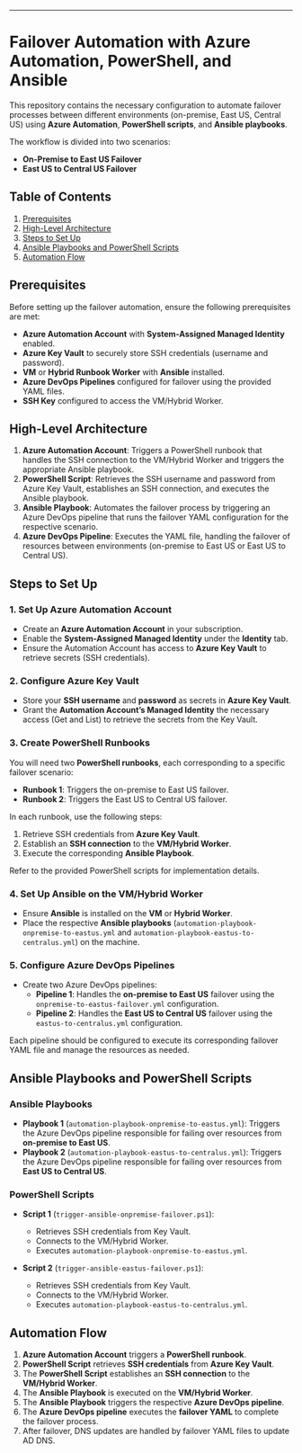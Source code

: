 ---

# Failover Automation with Azure Automation, PowerShell, and Ansible

This repository contains the necessary configuration to automate failover processes between different environments (on-premise, East US, Central US) using **Azure Automation**, **PowerShell scripts**, and **Ansible playbooks**.

The workflow is divided into two scenarios:

- **On-Premise to East US Failover**
- **East US to Central US Failover**

## Table of Contents

1. [Prerequisites](#prerequisites)
2. [High-Level Architecture](#high-level-architecture)
3. [Steps to Set Up](#steps-to-set-up)
4. [Ansible Playbooks and PowerShell Scripts](#ansible-playbooks-and-powershell-scripts)
5. [Automation Flow](#automation-flow)

## Prerequisites

Before setting up the failover automation, ensure the following prerequisites are met:

- **Azure Automation Account** with **System-Assigned Managed Identity** enabled.
- **Azure Key Vault** to securely store SSH credentials (username and password).
- **VM** or **Hybrid Runbook Worker** with **Ansible** installed.
- **Azure DevOps Pipelines** configured for failover using the provided YAML files.
- **SSH Key** configured to access the VM/Hybrid Worker.

## High-Level Architecture

1. **Azure Automation Account**: Triggers a PowerShell runbook that handles the SSH connection to the VM/Hybrid Worker and triggers the appropriate Ansible playbook.
2. **PowerShell Script**: Retrieves the SSH username and password from Azure Key Vault, establishes an SSH connection, and executes the Ansible playbook.
3. **Ansible Playbook**: Automates the failover process by triggering an Azure DevOps pipeline that runs the failover YAML configuration for the respective scenario.
4. **Azure DevOps Pipeline**: Executes the YAML file, handling the failover of resources between environments (on-premise to East US or East US to Central US).

## Steps to Set Up

### 1. Set Up Azure Automation Account

- Create an **Azure Automation Account** in your subscription.
- Enable the **System-Assigned Managed Identity** under the **Identity** tab.
- Ensure the Automation Account has access to **Azure Key Vault** to retrieve secrets (SSH credentials).

### 2. Configure Azure Key Vault

- Store your **SSH username** and **password** as secrets in **Azure Key Vault**.
- Grant the **Automation Account’s Managed Identity** the necessary access (Get and List) to retrieve the secrets from the Key Vault.

### 3. Create PowerShell Runbooks

You will need two **PowerShell runbooks**, each corresponding to a specific failover scenario:

- **Runbook 1**: Triggers the on-premise to East US failover.
- **Runbook 2**: Triggers the East US to Central US failover.

In each runbook, use the following steps:

1. Retrieve SSH credentials from **Azure Key Vault**.
2. Establish an **SSH connection** to the **VM/Hybrid Worker**.
3. Execute the corresponding **Ansible Playbook**.

Refer to the provided PowerShell scripts for implementation details.

### 4. Set Up Ansible on the VM/Hybrid Worker

- Ensure **Ansible** is installed on the **VM** or **Hybrid Worker**.
- Place the respective **Ansible playbooks** (`automation-playbook-onpremise-to-eastus.yml` and `automation-playbook-eastus-to-centralus.yml`) on the machine.

### 5. Configure Azure DevOps Pipelines

- Create two Azure DevOps pipelines:
  - **Pipeline 1**: Handles the **on-premise to East US** failover using the `onpremise-to-eastus-failover.yml` configuration.
  - **Pipeline 2**: Handles the **East US to Central US** failover using the `eastus-to-centralus.yml` configuration.

Each pipeline should be configured to execute its corresponding failover YAML file and manage the resources as needed.

## Ansible Playbooks and PowerShell Scripts

### Ansible Playbooks

- **Playbook 1** (`automation-playbook-onpremise-to-eastus.yml`): Triggers the Azure DevOps pipeline responsible for failing over resources from **on-premise to East US**.
- **Playbook 2** (`automation-playbook-eastus-to-centralus.yml`): Triggers the Azure DevOps pipeline responsible for failing over resources from **East US to Central US**.

### PowerShell Scripts

- **Script 1** (`trigger-ansible-onpremise-failover.ps1`):

  - Retrieves SSH credentials from Key Vault.
  - Connects to the VM/Hybrid Worker.
  - Executes `automation-playbook-onpremise-to-eastus.yml`.

- **Script 2** (`trigger-ansible-eastus-failover.ps1`):
  - Retrieves SSH credentials from Key Vault.
  - Connects to the VM/Hybrid Worker.
  - Executes `automation-playbook-eastus-to-centralus.yml`.

## Automation Flow

1. **Azure Automation Account** triggers a **PowerShell runbook**.
2. **PowerShell Script** retrieves **SSH credentials** from **Azure Key Vault**.
3. The **PowerShell Script** establishes an **SSH connection** to the **VM/Hybrid Worker**.
4. The **Ansible Playbook** is executed on the **VM/Hybrid Worker**.
5. The **Ansible Playbook** triggers the respective **Azure DevOps pipeline**.
6. The **Azure DevOps pipeline** executes the **failover YAML** to complete the failover process.
7. After failover, DNS updates are handled by failover YAML files to update AD DNS.
